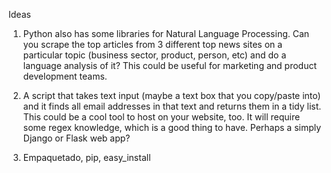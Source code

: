 Ideas

1. Python also has some libraries for Natural Language Processing. Can you scrape the top articles from 3 different top news sites on a particular topic (business sector, product, person, etc) and do a language analysis of it? This could be useful for marketing and product development teams.

2. A script that takes text input (maybe a text box that you copy/paste into) and it finds all email addresses in that text and returns them in a tidy list. This could be a cool tool to host on your website, too. It will require some regex knowledge, which is a good thing to have. Perhaps a simply Django or Flask web app?

3. Empaquetado, pip, easy_install
